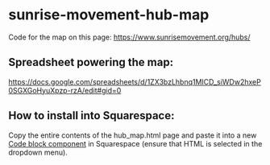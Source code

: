 # sunrise-movement-hub-map
Code for the map on this page: https://www.sunrisemovement.org/hubs/

## Spreadsheet powering the map:
https://docs.google.com/spreadsheets/d/1ZX3bzLhbnq1MICD_siWDw2hxeP0SGXGoHyuXpzp-rzA/edit#gid=0

## How to install into Squarespace:
Copy the entire contents of the hub_map.html page and paste it into a new [Code block component](https://support.squarespace.com/hc/en-us/articles/206543167-Using-the-Code-Block) in Squarespace (ensure that HTML is selected in the dropdown menu).
